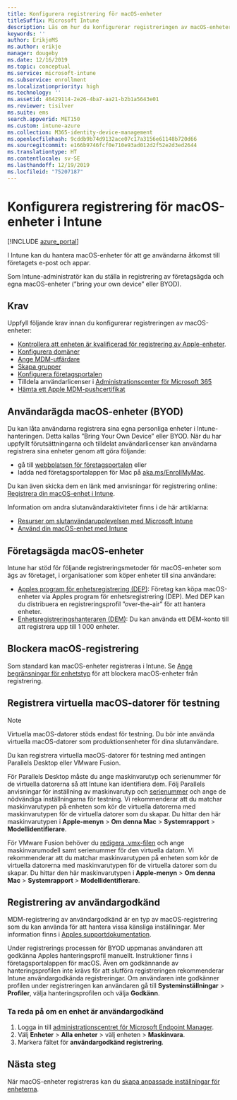 ```yaml
---
title: Konfigurera registrering för macOS-enheter
titleSuffix: Microsoft Intune
description: Läs om hur du konfigurerar registreringen av macOS-enheter i Intune.
keywords: ''
author: ErikjeMS
ms.author: erikje
manager: dougeby
ms.date: 12/16/2019
ms.topic: conceptual
ms.service: microsoft-intune
ms.subservice: enrollment
ms.localizationpriority: high
ms.technology: ''
ms.assetid: 46429114-2e26-4ba7-aa21-b2b1a5643e01
ms.reviewer: tisilver
ms.suite: ems
search.appverid: MET150
ms.custom: intune-azure
ms.collection: M365-identity-device-management
ms.openlocfilehash: 9cddb9b74d9132ace07c17a3156e61148b720d66
ms.sourcegitcommit: e166b9746fcf0e710e93ad012d2f52e2d3ed2644
ms.translationtype: HT
ms.contentlocale: sv-SE
ms.lasthandoff: 12/19/2019
ms.locfileid: "75207187"
---
```

# <a name="set-up-enrollment-for-macos-devices-in-intune"></a>Konfigurera registrering för macOS-enheter i Intune

[!INCLUDE [azure_portal](../includes/azure_portal.md)]

I Intune kan du hantera macOS-enheter för att ge användarna åtkomst till företagets e-post och appar.

Som Intune-administratör kan du ställa in registrering av företagsägda och egna macOS-enheter (”bring your own device” eller BYOD). 

## <a name="prerequisites"></a>Krav

Uppfyll följande krav innan du konfigurerar registreringen av macOS-enheter:

- [Kontrollera att enheten är kvalificerad för registrering av Apple-enheter](https://support.apple.com/en-us/HT204142#eligibility).
- [Konfigurera domäner](../fundamentals/custom-domain-name-configure.md)
- [Ange MDM-utfärdare](../fundamentals/mdm-authority-set.md)
- [Skapa grupper](../fundamentals/groups-add.md)
- [Konfigurera företagsportalen](../apps/company-portal-app.md)
- Tilldela användarlicenser i [Administrationscenter för Microsoft 365](https://go.microsoft.com/fwlink/p/?LinkId=698854)
- [Hämta ett Apple MDM-pushcertifikat](../enrollment/apple-mdm-push-certificate-get.md)

## <a name="user-owned-macos-devices-byod"></a>Användarägda macOS-enheter (BYOD)

Du kan låta användarna registrera sina egna personliga enheter i Intune-hanteringen. Detta kallas ”Bring Your Own Device” eller BYOD. När du har uppfyllt förutsättningarna och tilldelat användarlicenser kan användarna registrera sina enheter genom att göra följande:
- gå till [webbplatsen för företagsportalen](https://portal.manage.microsoft.com) eller
- ladda ned företagsportalappen för Mac på [aka.ms/EnrollMyMac](https://aka.ms/EnrollMyMac).

Du kan även skicka dem en länk med anvisningar för registrering online: [Registrera din macOS-enhet i Intune](https://docs.microsoft.com/intune-user-help/enroll-your-device-in-intune-macos).

Information om andra slutanvändaraktiviteter finns i de här artiklarna:

- [Resurser om slutanvändarupplevelsen med Microsoft Intune](../fundamentals/end-user-educate.md)
- [Använd din macOS-enhet med Intune](/intune-user-help/using-your-macos-device-with-intune)

## <a name="company-owned-macos-devices"></a>Företagsägda macOS-enheter
Intune har stöd för följande registreringsmetoder för macOS-enheter som ägs av företaget, i organisationer som köper enheter till sina användare:
- [Apples program för enhetsregistrering (DEP)](device-enrollment-program-enroll-macos.md): Företag kan köpa macOS-enheter via Apples program för enhetsregistrering (DEP). Med DEP kan du distribuera en registreringsprofil ”over-the-air” för att hantera enheter.
- [Enhetsregistreringshanteraren (DEM)](device-enrollment-manager-enroll.md): Du kan använda ett DEM-konto till att registrera upp till 1 000 enheter.

## <a name="block-macos-enrollment"></a>Blockera macOS-registrering
Som standard kan macOS-enheter registreras i Intune. Se [Ange begränsningar för enhetstyp](enrollment-restrictions-set.md) för att blockera macOS-enheter från registrering.

## <a name="enroll-virtual-macos-machines-for-testing"></a>Registrera virtuella macOS-datorer för testning

> [!NOTE]
> Virtuella macOS-datorer stöds endast för testning. Du bör inte använda virtuella macOS-datorer som produktionsenheter för dina slutanvändare. 

Du kan registrera virtuella macOS-datorer för testning med antingen Parallels Desktop eller VMware Fusion. 

För Parallels Desktop måste du ange maskinvarutyp och serienummer för de virtuella datorerna så att Intune kan identifiera dem. Följ Parallels anvisningar för inställning av maskinvarutyp och [serienummer](http://kb.parallels.com/123455) och ange de nödvändiga inställningarna för testning. Vi rekommenderar att du matchar maskinvarutypen på enheten som kör de virtuella datorerna med maskinvarutypen för de virtuella datorer som du skapar. Du hittar den här maskinvarutypen i **Apple-menyn** > **Om denna Mac** > **Systemrapport** > **Modellidentifierare**. 

För VMware Fusion behöver du [redigera .vmx-filen](https://kb.vmware.com/s/article/1014782) och ange maskinvarumodell samt serienummer för den virtuella datorn. Vi rekommenderar att du matchar maskinvarutypen på enheten som kör de virtuella datorerna med maskinvarutypen för de virtuella datorer som du skapar. Du hittar den här maskinvarutypen i **Apple-menyn** > **Om denna Mac** > **Systemrapport** > **Modellidentifierare**. 

## <a name="user-approved-enrollment"></a>Registrering av användargodkänd
MDM-registrering av användargodkänd är en typ av macOS-registrering som du kan använda för att hantera vissa känsliga inställningar. Mer information finns i [Apples supportdokumentation](https://support.apple.com/HT208019).  
 
Under registrerings processen för BYOD uppmanas användaren att godkänna Apples hanteringsprofil manuellt. Instruktioner finns i företagsportalappen för macOS. Även om godkännande av hanteringsprofilen inte krävs för att slutföra registreringen rekommenderar Intune användargodkända registreringar. Om användaren inte godkänner profilen under registreringen kan användaren gå till **Systeminställningar** > **Profiler**, välja hanteringsprofilen och välja **Godkänn**.    

### <a name="find-out-if-a-device-is-user-approved"></a>Ta reda på om en enhet är användargodkänd
1. Logga in till [administrationscentret för Microsoft Endpoint Manager](https://go.microsoft.com/fwlink/?linkid=2109431).
2. Välj **Enheter** > **Alla enheter** > välj enheten > **Maskinvara**.
3. Markera fältet för **användargodkänd registrering**.


## <a name="next-steps"></a>Nästa steg

När macOS-enheter registreras kan du [skapa anpassade inställningar för enheterna](../configuration/custom-settings-macos.md).
